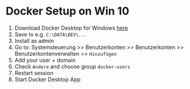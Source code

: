 # Docker Setup on Win 10

1. Download Docker Desktop for Windows [here](https://hub.docker.com/editions/community/docker-ce-desktop-windows)
2. Save to e.g. `C:\DATA\DEV\...`
3. Install as admin
4. Go to: Systemsteuerung >> Benutzerkonten >> Benutzerkonten >> Benutzerkontenverwalten >> `Hinzufügen`
5. Add your user + domain
6. Check `Andere` and choose group `docker-users`
7. Restart session
8. Start Docker Desktop App
